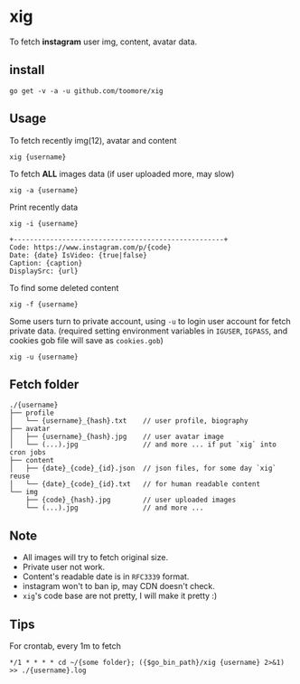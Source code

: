 xig
====
To fetch **instagram** user img, content, avatar data.

install
--------

    go get -v -a -u github.com/toomore/xig

Usage
------

To fetch recently img(12), avatar and content

    xig {username}

To fetch **ALL** images data (if user uploaded more, may slow)

    xig -a {username}

Print recently data

    xig -i {username}

```
+----------------------------------------------------+
Code: https://www.instagram.com/p/{code}
Date: {date} IsVideo: {true|false}
Caption: {caption}
DisplaySrc: {url}
```

To find some deleted content

    xig -f {username}

Some users turn to private account, using `-u` to login user account for fetch
private data. (required setting environment variables in `IGUSER`, `IGPASS`, and
cookies gob file will save as `cookies.gob`)

    xig -u {username}

Fetch folder
-------------

```
./{username}
├── profile
│   └── {username}_{hash}.txt    // user profile, biography
├── avatar
│   ├── {username}_{hash}.jpg    // user avatar image
│   └── (...).jpg                // and more ... if put `xig` into cron jobs
├── content
│   ├── {date}_{code}_{id}.json  // json files, for some day `xig` reuse
│   └── {date}_{code}_{id}.txt   // for human readable content
└── img
    ├── {code}_{hash}.jpg        // user uploaded images
    └── (...).jpg                // and more ...
```

Note
-----

* All images will try to fetch original size.
* Private user not work.
* Content's readable date is in `RFC3339` format.
* instagram won't to ban ip, may CDN doesn't check.
* `xig`'s code base are not pretty, I will make it pretty :)

Tips
-----

For crontab, every 1m to fetch

    */1 * * * * cd ~/{some folder}; ({$go_bin_path}/xig {username} 2>&1) >> ./{username}.log
